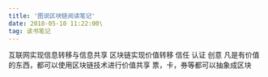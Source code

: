 ```yaml
---
title: '图说区块链阅读笔记'
date: 2018-05-10 11:22:00\
tag: 读书笔记
---
```

互联网实现信息转移与信息共享
区块链实现价值转移
信任
认证
创意
凡是有价值的东西，都可以使用区块链技术进行价值共享
票，卡，券等都可以抽象成区块